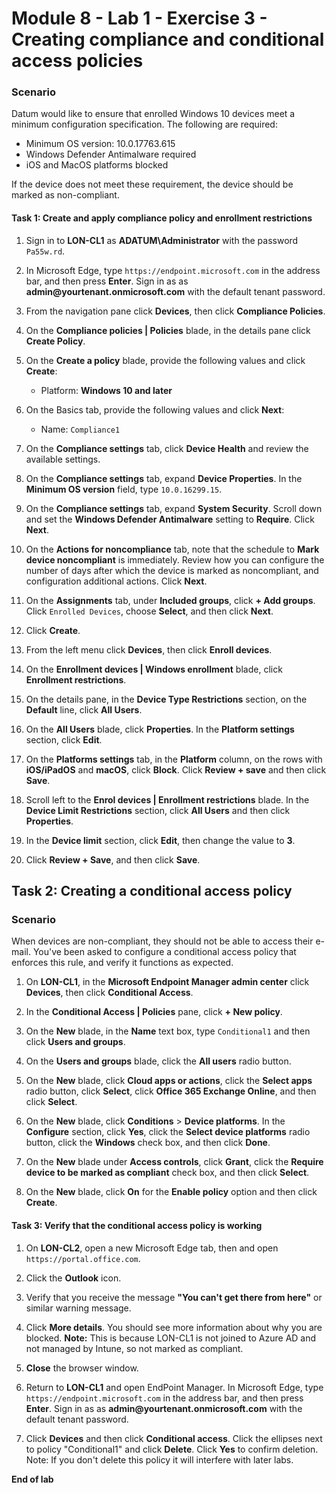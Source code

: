 # Module 8 - Lab 1 - Exercise 3 - Creating compliance and conditional access policies 

### Scenario

Datum would like to ensure that enrolled Windows 10 devices meet a minimum configuration specification.  The following are required:

* Minimum OS version: 10.0.17763.615
* Windows Defender Antimalware required
* iOS and MacOS platforms blocked

If the device does not meet these requirement, the device should be marked as non-compliant.

#### Task 1: Create and apply compliance policy and enrollment restrictions

1.  Sign in to **LON-CL1** as **ADATUM\\Administrator** with the password `Pa55w.rd`. 

2.  In Microsoft Edge, type `https://endpoint.microsoft.com` in the  address bar, and then press **Enter**. Sign in as as **admin\@yourtenant.onmicrosoft.com** with the default tenant password.

3.  From the navigation pane click **Devices**, then click **Compliance Policies**.

4.  On the **Compliance policies | Policies** blade, in the details pane click **Create Policy**.

5.  On the **Create a policy** blade, provide the following values and click **Create**:

    -  Platform: **Windows 10 and later**

6.  On the Basics tab, provide the following values and click **Next**:

    -  Name: `Compliance1`

7.  On the **Compliance settings** tab, click **Device Health** and review the available settings.

8.  On the **Compliance settings** tab, expand **Device Properties**. In the **Minimum OS version** field, type `10.0.16299.15`.

9.  On the **Compliance settings** tab, expand **System Security**. Scroll down and set the 
    **Windows Defender Antimalware** setting to **Require**. Click **Next**.

10. On the **Actions for noncompliance** tab, note that the schedule to **Mark device noncompliant** is immediately. Review how you can configure the number of days after which the device is marked as noncompliant, and configuration additional actions. Click **Next**. 

11. On the **Assignments** tab, under **Included groups**, click **+ Add groups**. Click `Enrolled Devices`, choose **Select**, and then click **Next**.

12. Click **Create**.

13. From the left menu click **Devices**, then click **Enroll devices**.

14. On the **Enrollment devices | Windows enrollment** blade, click **Enrollment restrictions**.

15. On the details pane, in the **Device Type Restrictions** section, on the **Default** line, click **All Users**.
    
16. On the **All Users** blade, click **Properties**. In the **Platform settings** section, click **Edit**.

17. On the **Platforms settings** tab, in the **Platform** column, on the rows with **iOS/iPadOS** and **macOS**, click **Block**. Click **Review + save** and then click **Save**.

18. Scroll left to the **Enrol devices | Enrollment restrictions** blade. In the **Device Limit Restrictions** section, click **All Users** and then click **Properties**.

19. In the **Device limit** section, click **Edit**, then change the value to **3**.  

20. Click **Review + Save**, and then click **Save**.


## Task 2: Creating a conditional access policy

### Scenario 

When devices are non-compliant, they should not be able to access their e-mail. You've been asked to configure a conditional access policy that enforces this rule, and verify it functions as expected.


1.  On **LON-CL1**, in the **Microsoft Endpoint Manager admin center** click **Devices**, then click **Conditional Access**.

2.  In the **Conditional Access | Policies** pane, click **+ New policy**.

3.  On the **New** blade, in the **Name** text box, type `Conditional1` and then click **Users and groups**.

4.  On the **Users and groups** blade, click the **All users** radio button.

5.  On the **New** blade, click **Cloud apps or actions**, click the **Select apps** radio button, click **Select**, click **Office 365 Exchange Online**, and then click **Select**.

6.  On the **New** blade, click **Conditions** > **Device platforms**. In the **Configure** section, click **Yes**, click the **Select device platforms** radio button, click the **Windows** check box, and then click **Done**.

7.  On the **New** blade under **Access controls**, click **Grant**, click the **Require device to be marked as compliant** check box, and then click **Select**.

8.  On the **New** blade, click **On** for the **Enable policy** option and then click **Create**.

#### Task 3: Verify that the conditional access policy is working

1.  On **LON-CL2**, open a new Microsoft Edge tab, then and open `https://portal.office.com`.

2.  Click the **Outlook** icon. 

3.  Verify that you receive the message **"You can't get there from here"** or similar warning message.

4.  Click **More details**. You should see more information about why you are blocked. **Note:** This is because LON-CL1 is not joined to Azure AD and not managed by Intune, so not marked as compliant.

5.  **Close** the browser window.

6.  Return to **LON-CL1** and open EndPoint Manager. In Microsoft Edge, type `https://endpoint.microsoft.com` in the  address bar, and then press **Enter**. Sign in as as **admin\@yourtenant.onmicrosoft.com** with the default tenant password.

7.  Click **Devices** and then click **Conditional access**. Click the ellipses next to policy "Conditional1" and click **Delete**.  Click **Yes** to confirm deletion.  Note: If you don't delete this policy it will interfere with later labs.



**End of lab**
